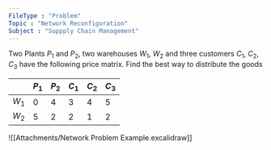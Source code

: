 ```yaml
---
FileType : "Problem"
Topic : "Network Reconfiguration"
Subject : "Suppply Chain Management"
---
```


Two Plants $P_1$ and $P_2$, two warehouses $W_1$, $W_2$ and three customers $C_1$, $C_2$, $C_3$ have the following price matrix.
Find the best way to distribute the goods

|   | $P_1$|$P_2$|$C_1$|$C_2$|$C_3$|
|---|-|--|--|--|--|
|$W_1$|0|4|3|4|5|
|$W_2$|5|2|2|1|2|

![[Attachments/Network Problem Example.excalidraw]]
